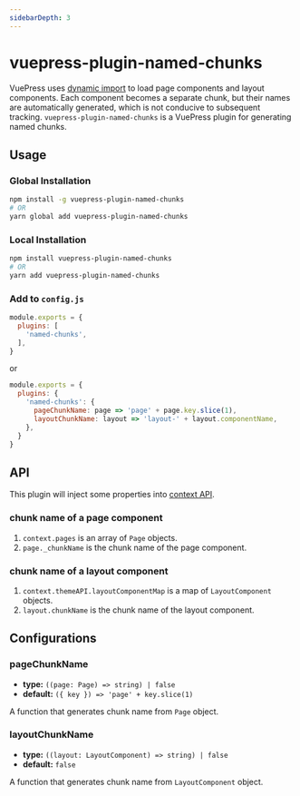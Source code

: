 ```yaml
---
sidebarDepth: 3
---
```


# vuepress-plugin-named-chunks <GitHubLink repo="vuepress/vuepress-plugin-named-chunks"/>

VuePress uses [dynamic import](https://webpack.js.org/guides/code-splitting/#dynamic-imports) to load page components and layout components. Each component becomes a separate chunk, but their names are automatically generated, which is not conducive to subsequent tracking. `vuepress-plugin-named-chunks` is a VuePress plugin for generating named chunks.

## Usage

### Global Installation

```bash
npm install -g vuepress-plugin-named-chunks
# OR
yarn global add vuepress-plugin-named-chunks
```

### Local Installation

```bash
npm install vuepress-plugin-named-chunks
# OR
yarn add vuepress-plugin-named-chunks
```

### Add to `config.js`

```js
module.exports = {
  plugins: [
    'named-chunks',
  ],
}
```
or
```js
module.exports = {
  plugins: {
    'named-chunks': {
      pageChunkName: page => 'page' + page.key.slice(1),
      layoutChunkName: layout => 'layout-' + layout.componentName,
    },
  }
}
```

## API

This plugin will inject some properties into [context API](https://v1.vuepress.vuejs.org/plugin/context-api.html).

### chunk name of a page component

1. `context.pages` is an array of `Page` objects.
2. `page._chunkName` is the chunk name of the page component.

### chunk name of a layout component

1. `context.themeAPI.layoutComponentMap` is a map of `LayoutComponent` objects.
2. `layout.chunkName` is the chunk name of the layout component.

## Configurations

### pageChunkName

- **type:** `((page: Page) => string) | false`
- **default:** `({ key }) => 'page' + key.slice(1)`

A function that generates chunk name from `Page` object.

### layoutChunkName

- **type:** `((layout: LayoutComponent) => string) | false`
- **default:** `false`

A function that generates chunk name from `LayoutComponent` object.
